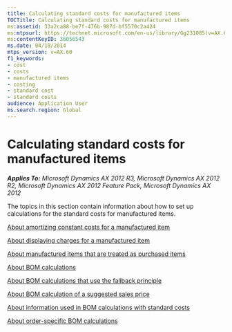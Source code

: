 ```yaml
---
title: Calculating standard costs for manufactured items
TOCTitle: Calculating standard costs for manufactured items
ms:assetid: 33a2ca88-be7f-476b-987d-bf5570c2a424
ms:mtpsurl: https://technet.microsoft.com/en-us/library/Gg231085(v=AX.60)
ms:contentKeyID: 36056543
ms.date: 04/18/2014
mtps_version: v=AX.60
f1_keywords:
- cost
- costs
- manufactured items
- costing
- standard cost
- standard costs
audience: Application User
ms.search.region: Global
---
```


# Calculating standard costs for manufactured items 


_**Applies To:** Microsoft Dynamics AX 2012 R3, Microsoft Dynamics AX 2012 R2, Microsoft Dynamics AX 2012 Feature Pack, Microsoft Dynamics AX 2012_

The topics in this section contain information about how to set up calculations for the standard costs for manufactured items.

[About amortizing constant costs for a manufactured item](about-amortizing-constant-costs-for-a-manufactured-item.md)

[About displaying charges for a manufactured item](about-displaying-charges-for-a-manufactured-item.md)

[About manufactured items that are treated as purchased items](about-manufactured-items-that-are-treated-as-purchased-items.md)

[About BOM calculations](about-bom-calculations.md)

[About BOM calculations that use the fallback principle](about-bom-calculations-that-use-the-fallback-principle.md)

[About BOM calculation of a suggested sales price](about-bom-calculation-of-a-suggested-sales-price.md)

[About information used in BOM calculations with standard costs](about-information-used-in-bom-calculations-with-standard-costs.md)

[About order-specific BOM calculations](about-order-specific-bom-calculations.md)

  


